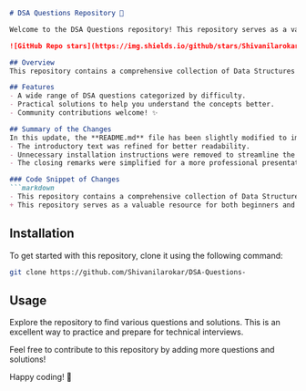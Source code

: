 ```markdown
# DSA Questions Repository 🤖

Welcome to the DSA Questions repository! This repository serves as a valuable resource for both beginners and experienced developers looking to improve their understanding of data structures and algorithms through practical questions and solutions.

![GitHub Repo stars](https://img.shields.io/github/stars/Shivanilarokar/DSA-Questions-?style=social) ![GitHub forks](https://img.shields.io/github/forks/Shivanilarokar/DSA-Questions-?style=social)

## Overview
This repository contains a comprehensive collection of Data Structures and Algorithms questions along with their solutions to help you enhance your coding skills and prepare for technical interviews.

## Features
- A wide range of DSA questions categorized by difficulty.
- Practical solutions to help you understand the concepts better.
- Community contributions welcome! ✨

## Summary of the Changes
In this update, the **README.md** file has been slightly modified to improve clarity and conciseness. The following changes were made:
- The introductory text was refined for better readability.
- Unnecessary installation instructions were removed to streamline the content.
- The closing remarks were simplified for a more professional presentation.

### Code Snippet of Changes
```markdown
- This repository contains a comprehensive collection of Data Structures and Algorithms questions along with their solutions to help you enhance your coding skills and prepare for technical interviews.
+ This repository serves as a valuable resource for both beginners and experienced developers looking to improve their understanding of data structures and algorithms through practical questions and solutions.
```

## Installation
To get started with this repository, clone it using the following command:
```bash
git clone https://github.com/Shivanilarokar/DSA-Questions-
```

## Usage
Explore the repository to find various questions and solutions. This is an excellent way to practice and prepare for technical interviews.

Feel free to contribute to this repository by adding more questions and solutions!

Happy coding! 🎉
```